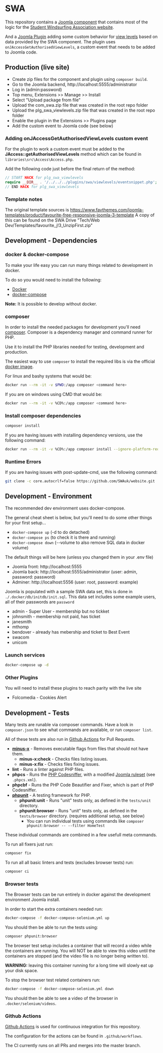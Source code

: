 # SWA

This repository contains a [Joomla component](https://docs.joomla.org/Component) that contains most of the logic for the [Student Windsurfing Association website](https://www.studentwindsurfing.co.uk/).

And a [Joomla Plugin](https://docs.joomla.org/Plugin) adding some custom behavior for [view levels](https://docs.joomla.org/J3.x:Access_Control_List_Tutorial) based on data provided by the SWA component. The plugin uses `onJAccessGetAuthorisedViewLevels`, a custom event that needs to be added to Joomla code.

## Production (live site)

* Create zip files for the component and plugin using `composer build`.
* Go to the Joomla backend, http://localhost:5555/administrator
* Log in (admin:password)
* Top menu, Extensions >> Manage >> Install
* Select "Upload package from file"
* Upload the com_swa.zip file that was created in the root repo folder
* Upload the plg_swa_viewlevels.zip file that was created in the root repo folder
* Enable the plugin in the Extensions >> Plugins page
* Add the custom event to Joomla code (see below)

### Adding onJAccessGetAuthorisedViewLevels custom event

For the plugin to work a custom event must be added to the **JAccess::getAuthorisedViewLevels** method which can be found in `libraries\src\Access\Access.php`.

Add the following code just before the final return of the method:

```php
// START HACK for plg_swa_viewlevels
require __DIR__ . '/../../../plugins/swa/viewlevels/eventsnippet.php';
// END HACK for plg_swa_viewlevels
```

### Template notes

The original template sources is https://www.favthemes.com/joomla-templates/product/favourite-free-responsive-joomla-3-template
A copy of this can be found on the SWA Drive "Tech/Web Dev/Templates/favourite_j!3_UnzipFirst.zip"

## Development - Dependencies

### docker & docker-compose

To make your life easy you can run many things related to development in docker.

To do so you would need to install the following:

* [Docker](https://docs.docker.com/install/)
* [docker-compose](https://docs.docker.com/compose/install/)

**Note:** It is possible to develop without docker.

### composer

In order to install the needed packages for development you'll need [composer](https://getcomposer.org/download/).
Composer is a dependency manager and command runner for PHP.

Use it to install the PHP libraries needed for testing, development and production.

The easiest way to use `composer` to install the required libs is via the official [docker image](https://hub.docker.com/_/composer).

For linux and bashy systems that would be:

```sh
docker run --rm -it -v $PWD:/app composer <command here>
```

If you are on windows using CMD that would be:

```sh
docker run --rm -it -v %CD%:/app composer <command here>
```

### Install composer dependencies

```sh
composer install
```

If you are having issues with installing dependency versions, use the following command:
```sh
docker run --rm -it -v %CD%:/app composer install --ignore-platform-reqs
```

### Runtime Errors

If you are having issues with post-update-cmd, use the following command:
```sh
git clone -c core.autocrlf=false https://github.com/SWAuk/website.git
```

## Development - Environment

The recommended dev environment uses docker-compose.

The general cheat sheet is below, but you'll need to do some other things for your first setup...

* `docker-compose up` (-d to do detached)
* `docker-compose ps` (to check it is there and running)
* `docker-compose down` (--volume to also remove SQL data in docker volume)

The default things will be here (unless you changed them in your .env file)

* Joomla front: http://localhost:5555
* Joomla back: http://localhost:5555/administrator (user: admin, password: password)
* Adminer: http://localhost:5556 (user: root, password: example)

Joomla is populated with a sample SWA data set, this is done in `./.docker/db/initdb/init.sql`.
This data set includes some example users, all of their passwords are `password`

* admin - Super User - membership but no tickket
* johnsmith - membership not paid, has ticket
* janesmith
* mthomp
* bendover - already has mebership and ticket to Best Event
* swacom
* unicom

### Launch services

```sh
docker-compose up -d
```

### Other Plugins

You will need to install these plugins to reach parity with the live site

* Folcomedia - Cookies Alert

## Development - Tests

Many tests are runable via composer commands.
Have a look in `composer.json` to see what commands are available, or run `composer list`.

All of these tests are also run in [Github Actions](https://github.com/features/actions) for Pull Requests.

* **[minus-x](https://github.com/wikimedia/mediawiki-tools-minus-x)** - Removes executable flags from files that should not have them.
  * **minus-x:check** - Checks files listing issues.
  * **minus-x:fix** - Checks files fixing issues.
* **lint** - Runs a linter against PHP files.
* **phpcs** - Runs the [PHP Codesniffer](https://github.com/squizlabs/PHP_CodeSniffer), with a modified [Joomla ruleset](https://docs.joomla.org/Joomla_CodeSniffer) (see `.phpcs.xml`).
* **phpcbf** - Runs the PHP Code Beautifier and Fixer, which is part of PHP Codesniffer.
* **[phpunit](https://phpunit.de/)** - A testing framework for PHP.
  * **phpunit:unit** - Runs "unit" tests only, as defined in the `tests/unit` directory.
  * **phpunit:browser** - Runs "unit" tests only, as defined in the `tests/browser` directory. (requires additional setup, see below)
    * You can run individual tests using commands like `composer phpunit:browser -- --filter HomeTest`

These individual commands are combined in a few usefull meta commands.

To run all fixers just run:

```sh
composer fix
```

To run all all basic linters and tests (excludes browser tests) run:

```sh
composer ci
```

### Browser tests

The Browser tests can be run entirely in docker against the development environment Joomla install.

In order to start the extra containers needed run:

```sh
docker-compose -f docker-compose-selenium.yml up
```

You should then be able to run the tests using:

```sh
composer phpunit:browser
```

The browser test setup includes a container that will record a video while the containers are running.
You will NOT be able to view this video until the containers are stopped (and the video file is no longer being written to).

**WARNING:** leaving this container running for a long time will slowly eat up your disk space.

To stop the browser test related containers run:

```sh
docker-compose -f docker-compose-selenium.yml down
```

You should then be able to see a video of the browser in `.docker/selenium/videos`.

### Github Actions

[Github Actions](https://github.com/features/actions) is used for continuous integration for this repository.

The configuration for the actions can be found in `.github/workflows`.

The CI currently runs on all PRs and merges into the master branch.
